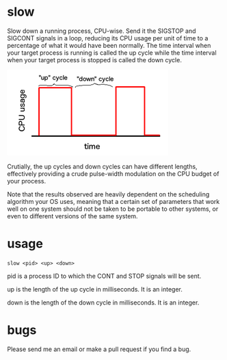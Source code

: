 slow
====

Slow down a running process, CPU-wise. Send it the SIGSTOP and SIGCONT signals
in a loop, reducing its CPU usage per unit of time to a percentage of what it
would have been normally. The time interval when your target process is running is called the up cycle while the time interval when your target process is stopped is called the down cycle.

![cycle](cycle.png)

Crutially, the up cycles and down cycles can have different lengths, effectively providing a crude pulse-width modulation on the CPU budget of your process.

Note that the results observed are heavily dependent on the scheduling algorithm your OS uses, meaning that a certain set of parameters that work well on one system should not be taken to be portable to other systems, or even to different versions of the same system.

usage
=====

`slow <pid> <up> <down>`

pid is a process ID to which the CONT and STOP signals will be sent.

up is the length of the up cycle in milliseconds. It is an integer.

down is the length of the down cycle in milliseconds. It is an integer.

bugs
====

Please send me an email or make a pull request if you find a bug.